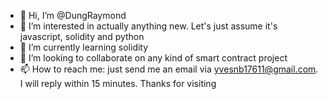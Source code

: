- 👋 Hi, I’m @DungRaymond
- 👀 I’m interested in actually anything new. Let's just assume it's javascript, solidity and python
- 🌱 I’m currently learning solidity
- 💞️ I’m looking to collaborate on any kind of smart contract project
- 📫 How to reach me: just send me an email via yvesnb17611@gmail.com. I will reply within 15 minutes.
Thanks for visiting

<!---
DungRaymond/DungRaymond is a ✨ special ✨ repository because its `README.md` (this file) appears on your GitHub profile.
You can click the Preview link to take a look at your changes.
--->
